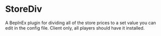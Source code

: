 # StoreDiv
A BepInEx plugin for dividing all of the store prices to a set value you can edit in the config file. Client only, all players should have it installed.
